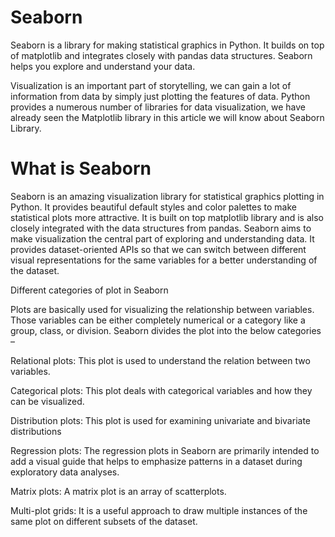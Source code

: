 # Seaborn

Seaborn is a library for making statistical graphics in Python. It builds on top of matplotlib and integrates closely with pandas data structures. Seaborn helps you explore and understand your data.

Visualization is an important part of storytelling, we can gain a lot of information from data by simply just plotting the features of data. Python provides a numerous number of libraries for data visualization, we have already seen the Matplotlib library in this article we will know about Seaborn Library. 

 # What is Seaborn
 
Seaborn is an amazing visualization library for statistical graphics plotting in Python. It provides beautiful default styles and color palettes to make statistical plots more attractive. It is built on top matplotlib library and is also closely integrated with the data structures from pandas.
Seaborn aims to make visualization the central part of exploring and understanding data. It provides dataset-oriented APIs so that we can switch between different visual representations for the same variables for a better understanding of the dataset.

Different categories of plot in Seaborn 

Plots are basically used for visualizing the relationship between variables. Those variables can be either completely numerical or a category like a group, class, or division. Seaborn divides the plot into the below categories – 
 

Relational plots: This plot is used to understand the relation between two variables.

Categorical plots: This plot deals with categorical variables and how they can be visualized.

Distribution plots: This plot is used for examining univariate and bivariate distributions

Regression plots: The regression plots in Seaborn are primarily intended to add a visual guide that helps to emphasize patterns in a dataset during exploratory data analyses.

Matrix plots: A matrix plot is an array of scatterplots.

Multi-plot grids: It is a useful approach to draw multiple instances of the same plot on different subsets of the dataset.
